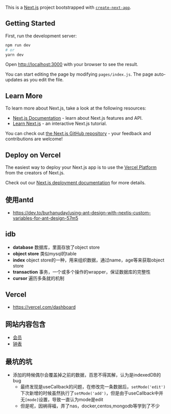 This is a [Next.js](https://nextjs.org/) project bootstrapped with [`create-next-app`](https://github.com/vercel/next.js/tree/canary/packages/create-next-app).

## Getting Started

First, run the development server:

```bash
npm run dev
# or
yarn dev
```

Open [http://localhost:3000](http://localhost:3000) with your browser to see the result.

You can start editing the page by modifying `pages/index.js`. The page auto-updates as you edit the file.

## Learn More

To learn more about Next.js, take a look at the following resources:

- [Next.js Documentation](https://nextjs.org/docs) - learn about Next.js features and API.
- [Learn Next.js](https://nextjs.org/learn) - an interactive Next.js tutorial.

You can check out [the Next.js GitHub repository](https://github.com/vercel/next.js/) - your feedback and contributions are welcome!

## Deploy on Vercel

The easiest way to deploy your Next.js app is to use the [Vercel Platform](https://vercel.com/import?utm_medium=default-template&filter=next.js&utm_source=create-next-app&utm_campaign=create-next-app-readme) from the creators of Next.js.

Check out our [Next.js deployment documentation](https://nextjs.org/docs/deployment) for more details.

## 使用antd

- <https://dev.to/burhanuday/using-ant-design-with-nextjs-custom-variables-for-ant-design-57m5>

## idb

- __database__     数据库，里面存放了object store
- __object store__ 类似mysql的table
- __index__        object store的一种，用来组织数据，通过name，age等来获取object store
- __transaction__  事务，一个或多个操作的wrapper，保证数据库的完整性
- __cursor__       遍历多条就的机制

## Vercel

- https://vercel.com/dashboard

## 网站内容包含

- [会员][1]
- [钟表][2]

[1]:https://ziyi.vercel.app
[2]:https://ziyi.vercel.app/clock

## 最坑的坑

- 添加的時候偶尔会覆盖掉之前的数据，百思不得其解，认为是indexedDB的bug
  - 最终发现是useCallback的问题，在修改完一条数据后，`setMode('edit')`下次新增的时候虽然执行了`setMode('add')`，但是由于useCallback中并无`[mode]`设置，导致一直认为mode是edit
  - 但是呢，因祸得福，弄了nas，docker,centos,mongodb等学到了不少
